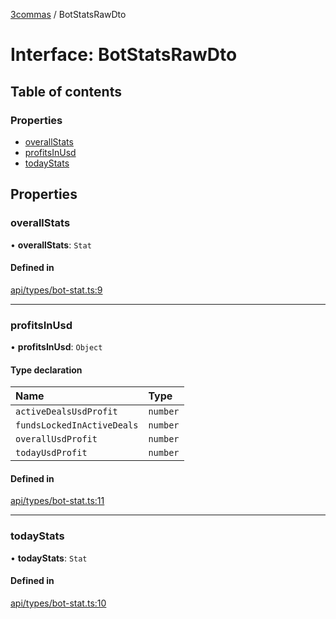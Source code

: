[3commas](../README.md) / BotStatsRawDto

# Interface: BotStatsRawDto

## Table of contents

### Properties

- [overallStats](BotStatsRawDto.md#overallstats)
- [profitsInUsd](BotStatsRawDto.md#profitsinusd)
- [todayStats](BotStatsRawDto.md#todaystats)

## Properties

### overallStats

• **overallStats**: `Stat`

#### Defined in

[api/types/bot-stat.ts:9](https://github.com/ozum/3commas/blob/b88be19/src/api/types/bot-stat.ts#L9)

---

### profitsInUsd

• **profitsInUsd**: `Object`

#### Type declaration

| Name                       | Type     |
| :------------------------- | :------- |
| `activeDealsUsdProfit`     | `number` |
| `fundsLockedInActiveDeals` | `number` |
| `overallUsdProfit`         | `number` |
| `todayUsdProfit`           | `number` |

#### Defined in

[api/types/bot-stat.ts:11](https://github.com/ozum/3commas/blob/b88be19/src/api/types/bot-stat.ts#L11)

---

### todayStats

• **todayStats**: `Stat`

#### Defined in

[api/types/bot-stat.ts:10](https://github.com/ozum/3commas/blob/b88be19/src/api/types/bot-stat.ts#L10)
